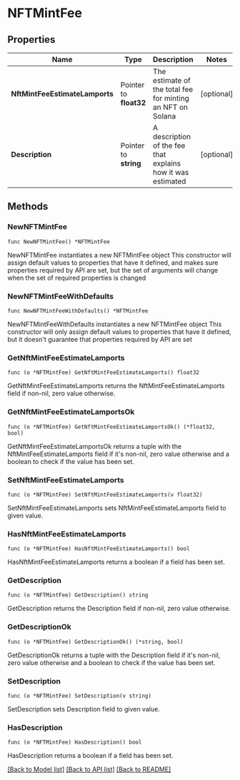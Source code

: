 # NFTMintFee

## Properties

Name | Type | Description | Notes
------------ | ------------- | ------------- | -------------
**NftMintFeeEstimateLamports** | Pointer to **float32** | The estimate of the total fee for minting an NFT on Solana | [optional] 
**Description** | Pointer to **string** | A description of the fee that explains how it was estimated | [optional] 

## Methods

### NewNFTMintFee

`func NewNFTMintFee() *NFTMintFee`

NewNFTMintFee instantiates a new NFTMintFee object
This constructor will assign default values to properties that have it defined,
and makes sure properties required by API are set, but the set of arguments
will change when the set of required properties is changed

### NewNFTMintFeeWithDefaults

`func NewNFTMintFeeWithDefaults() *NFTMintFee`

NewNFTMintFeeWithDefaults instantiates a new NFTMintFee object
This constructor will only assign default values to properties that have it defined,
but it doesn't guarantee that properties required by API are set

### GetNftMintFeeEstimateLamports

`func (o *NFTMintFee) GetNftMintFeeEstimateLamports() float32`

GetNftMintFeeEstimateLamports returns the NftMintFeeEstimateLamports field if non-nil, zero value otherwise.

### GetNftMintFeeEstimateLamportsOk

`func (o *NFTMintFee) GetNftMintFeeEstimateLamportsOk() (*float32, bool)`

GetNftMintFeeEstimateLamportsOk returns a tuple with the NftMintFeeEstimateLamports field if it's non-nil, zero value otherwise
and a boolean to check if the value has been set.

### SetNftMintFeeEstimateLamports

`func (o *NFTMintFee) SetNftMintFeeEstimateLamports(v float32)`

SetNftMintFeeEstimateLamports sets NftMintFeeEstimateLamports field to given value.

### HasNftMintFeeEstimateLamports

`func (o *NFTMintFee) HasNftMintFeeEstimateLamports() bool`

HasNftMintFeeEstimateLamports returns a boolean if a field has been set.

### GetDescription

`func (o *NFTMintFee) GetDescription() string`

GetDescription returns the Description field if non-nil, zero value otherwise.

### GetDescriptionOk

`func (o *NFTMintFee) GetDescriptionOk() (*string, bool)`

GetDescriptionOk returns a tuple with the Description field if it's non-nil, zero value otherwise
and a boolean to check if the value has been set.

### SetDescription

`func (o *NFTMintFee) SetDescription(v string)`

SetDescription sets Description field to given value.

### HasDescription

`func (o *NFTMintFee) HasDescription() bool`

HasDescription returns a boolean if a field has been set.


[[Back to Model list]](../README.md#documentation-for-models) [[Back to API list]](../README.md#documentation-for-api-endpoints) [[Back to README]](../README.md)


